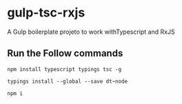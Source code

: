 # gulp-tsc-rxjs
A Gulp boilerplate projeto to work withTypescript and RxJS

## Run the Follow commands

```
npm install typescript typings tsc -g
```

```
typings install --global --save dt~node
```

```
npm i
```
